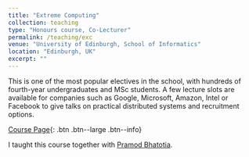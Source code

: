 ```yaml
---
title: "Extreme Computing"
collection: teaching
type: "Honours course, Co-Lecturer"
permalink: /teaching/exc
venue: "University of Edinburgh, School of Informatics"
location: "Edinburgh, UK"
excerpt: ""
---
```

This is one of the most popular electives in the school, with hundreds of fourth-year undergraduates and MSc students. A few lecture slots are available for companies such as Google, Microsoft, Amazon, Intel or Facebook to give talks on practical distributed systems and recruitment options.

[Course Page](https://course.inf.ed.ac.uk/exc){: .btn .btn--large .btn--info} 

I taught this course together with [Pramod Bhatotia](http://homepages.inf.ed.ac.uk/pbhatoti/).

